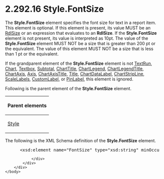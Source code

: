 <html dir="LTR" xmlns:mshelp="http://msdn.microsoft.com/mshelp" xmlns:ddue="http://ddue.schemas.microsoft.com/authoring/2003/5" xmlns:xlink="http://www.w3.org/1999/xlink" xmlns:tool="http://www.microsoft.com/tooltip">
    <head>
        <meta http-equiv="Content-Type" content="text/html; CHARSET=utf-8"></meta>
        <meta name="save" content="history"></meta>
        <title>2.292.16 Style.FontSize</title>
        <xml>
            <mshelp:toctitle title="2.292.16 Style.FontSize"></mshelp:toctitle>
            <mshelp:rltitle title="[MS-RDL]: Style.FontSize"></mshelp:rltitle>
            <mshelp:keyword index="A" term="6e22f307-85f8-4212-b9d2-d73a613a1838"></mshelp:keyword>
            <mshelp:attr name="DCSext.ContentType" value="open specification"></mshelp:attr>
            <mshelp:attr name="AssetID" value="6e22f307-85f8-4212-b9d2-d73a613a1838"></mshelp:attr>
            <mshelp:attr name="TopicType" value="kbRef"></mshelp:attr>
            <mshelp:attr name="DCSext.Title" value="[MS-RDL]: Style.FontSize" />
        </xml>
    </head>
    <body>
        <div id="header">
            <h1 class="heading">2.292.16 Style.FontSize</h1>
        </div>
        <div id="mainSection">
            <div id="mainBody">
                <div id="allHistory" class="saveHistory"></div>
                <div id="sectionSection0" class="section" name="collapseableSection">
                    

<p>The <b>Style.FontSize</b> element specifies the font size
for text in a report item. This element is optional. If this element is
present, its value MUST be an <a href="b40c092e-4fe5-4f7b-a0bf-c98df1361c90.md">RdlSize</a> or an expression
that evaluates to an <b>RdlSize</b>. If the <b>Style.FontSize</b> element is
not present, its value is interpreted as 10pt. The value of the <b>Style.FontSize</b>
element MUST NOT be a size that is greater than 200 pt or the equivalent. The
value of this element MUST NOT be a size that is less than 1 pt or the equivalent.</p>

<p>If the grandparent element of the <b>Style.FontSize</b>
element is not <a href="90623d67-443b-4480-9869-e03277a6223a.md">TextRun</a>,
<a href="b0ab5524-7eb2-47a7-a4d3-230f5c8c5526.md">Chart</a>, <a href="469d0032-b5ec-43d9-ab36-d3a88b9cc1f6.md">Textbox</a>, <a href="44172a0a-a53f-423e-be81-08352a109961.md">Subtotal</a>, <a href="67fc30a5-9c4a-4eaa-aec9-b2f734b240f5.md">ChartTitle</a>, <a href="68a0757c-8f1a-42b9-9473-ccedd40029fb.md">ChartLegend</a>, <a href="f52c13d7-bd88-459b-aa48-9a5201c14004.md">ChartLegendTitle</a>, <a href="0c19f1cb-ef68-4c28-a2d0-8601b7fd0f32.md">ChartAxis</a>, <a href="2bfb943e-7cfe-41c1-baa4-5739a99a341b.md">Axis</a>, <a href="8fde02ea-8499-4f99-a339-840397fd79fc.md">ChartAxisTitle</a>, <a href="ad26c51e-d1ae-4ab1-9324-7bec1efc2ada.md">Title</a>, <a href="cb4e56a8-c079-4788-a576-cec2510f5b96.md">ChartDataLabel</a>, <a href="4b96c12c-5a8d-4335-b76c-da86e7328c63.md">ChartStripLine</a>, <a href="7e678f86-f918-4069-822a-f1324ab0b043.md">ScaleLabels</a>, <a href="519139e8-6188-4286-b148-dfd76a0a6be4.md">CustomLabel</a>, or <a href="8a95fbbe-67d8-418f-8b2c-dc7fb18fdf6b.md">PinLabel</a>, this element is
ignored.</p>

<p>Following is the parent element of the <b>Style.FontSize</b>
element.</p>

<table>
 <thead>
  <tr>
   <th>
   <p>Parent elements</p>
   </th>
  </tr>
 </thead>
 <tr>
  <td>
  <p><a href="ea446209-9c6a-46ce-b472-fae8b8350b37.md">Style</a></p>
  </td>
 </tr>
</table>

<p>The following is the XML Schema definition of the <b>Style.FontSize</b>
element.</p>

<dl>
<dd>
<div><pre> &lt;xsd:element name=&quot;FontSize&quot; type=&quot;xsd:string&quot; minOccurs=&quot;0&quot; /&gt;
</pre></div>
</dd></dl>


                </div>
            </div>
        </div>
    </body>
</html>